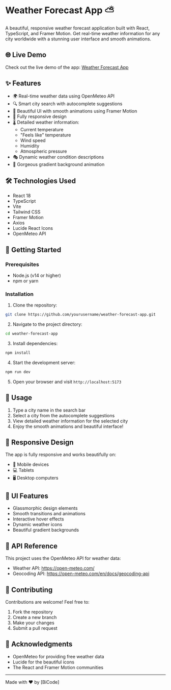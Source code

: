 # Weather Forecast App ⛅

A beautiful, responsive weather forecast application built with React, TypeScript, and Framer Motion. Get real-time weather information for any city worldwide with a stunning user interface and smooth animations.

## 🌐 Live Demo
Check out the live demo of the app: [Weather Forecast App](https://bicode-weather.netlify.app/)

## ✨ Features

- 🌍 Real-time weather data using OpenMeteo API
- 🔍 Smart city search with autocomplete suggestions
- 🎨 Beautiful UI with smooth animations using Framer Motion
- 📱 Fully responsive design
- 🌡️ Detailed weather information:
  - Current temperature
  - "Feels like" temperature
  - Wind speed
  - Humidity
  - Atmospheric pressure
- 🎭 Dynamic weather condition descriptions
- 🌈 Gorgeous gradient background animation

## 🛠️ Technologies Used

- React 18
- TypeScript
- Vite
- Tailwind CSS
- Framer Motion
- Axios
- Lucide React Icons
- OpenMeteo API

## 🚀 Getting Started

### Prerequisites

- Node.js (v14 or higher)
- npm or yarn

### Installation

1. Clone the repository:
```bash
git clone https://github.com/yourusername/weather-forecast-app.git
```

2. Navigate to the project directory:
```bash
cd weather-forecast-app
```

3. Install dependencies:
```bash
npm install
```

4. Start the development server:
```bash
npm run dev
```

5. Open your browser and visit `http://localhost:5173`

## 🎯 Usage

1. Type a city name in the search bar
2. Select a city from the autocomplete suggestions
3. View detailed weather information for the selected city
4. Enjoy the smooth animations and beautiful interface!

## 📱 Responsive Design

The app is fully responsive and works beautifully on:
- 📱 Mobile devices
- 💻 Tablets
- 🖥️ Desktop computers

## 🎨 UI Features

- Glassmorphic design elements
- Smooth transitions and animations
- Interactive hover effects
- Dynamic weather icons
- Beautiful gradient backgrounds

## 📄 API Reference

This project uses the OpenMeteo API for weather data:
- Weather API: https://open-meteo.com/
- Geocoding API: https://open-meteo.com/en/docs/geocoding-api

## 🤝 Contributing

Contributions are welcome! Feel free to:
1. Fork the repository
2. Create a new branch
3. Make your changes
4. Submit a pull request

## 🙏 Acknowledgments

- OpenMeteo for providing free weather data
- Lucide for the beautiful icons
- The React and Framer Motion communities

---

Made with ❤️ by [BiCode]